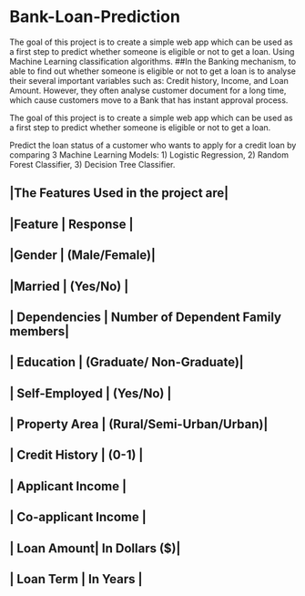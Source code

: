 # Bank-Loan-Prediction
The goal of this project is to create a simple web app which can be used as a first step to predict whether someone is eligible or not to get a loan. Using Machine Learning classification algorithms.
##In the Banking mechanism, to able to find out whether someone is eligible or not to get a loan is to analyse
 their several important variables such as: Credit history, Income, and Loan Amount. However, they often 
analyse customer document for a long time, which cause customers move to a Bank that has instant approval 
process. 

The goal of this project is to create a simple web app which can be used as a first step to predict whether
 someone is eligible or not to get a loan.

Predict the loan status of a customer who wants to apply for a credit loan by comparing 
3 Machine Learning Models: 1) Logistic Regression, 2) Random Forest Classifier, 3) Decision Tree Classifier.

|The Features Used in the project are|
---------------------------------------------------
|Feature                |     Response     |
---------------------------------------------------
|Gender                 |     (Male/Female)|
------------------------------------------------
|Married                |   (Yes/No)      |
-------------------------------------------------
| Dependencies          |   Number of Dependent Family members|
----------------------------------------------------------------
| Education             |  (Graduate/ Non-Graduate)|
---------------------------------------------------------------
| Self-Employed         | (Yes/No)     |
-----------------------------------------------------------
| Property Area         | (Rural/Semi-Urban/Urban)|
------------------------------------------------------------
| Credit History        |     (0-1)     |
-------------------------------------------------------------
| Applicant Income                                    |      
-------------------------------------------------------------
| Co-applicant Income                                |
------------------------------------------------------------
| Loan Amount|    In Dollars ($)|
-----------------------------------------------------------
| Loan Term                  |    In Years           |
----------------------------------------------------------
